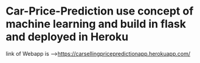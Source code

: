 # Car-Price-Prediction use concept of machine learning and build in flask and deployed in Heroku
link of Webapp is -->https://carsellingpricepredictionapp.herokuapp.com/
